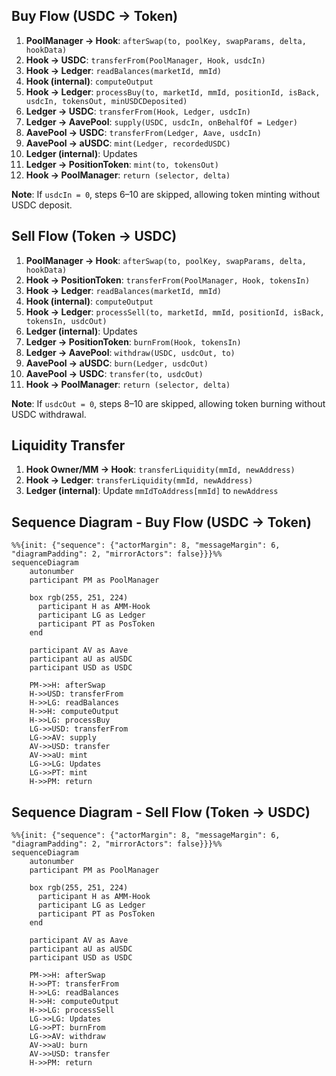 ## Buy Flow (USDC → Token)

1. **PoolManager → Hook**: `afterSwap(to, poolKey, swapParams, delta, hookData)`
2. **Hook → USDC**: `transferFrom(PoolManager, Hook, usdcIn)` 
3. **Hook → Ledger**: `readBalances(marketId, mmId)`
4. **Hook (internal)**: `computeOutput`
5. **Hook → Ledger**: `processBuy(to, marketId, mmId, positionId, isBack, usdcIn, tokensOut, minUSDCDeposited)`
6. **Ledger → USDC**: `transferFrom(Hook, Ledger, usdcIn)` 
7. **Ledger → AavePool**: `supply(USDC, usdcIn, onBehalfOf = Ledger)` 
8. **AavePool → USDC**: `transferFrom(Ledger, Aave, usdcIn)` 
9. **AavePool → aUSDC**: `mint(Ledger, recordedUSDC)` 
10. **Ledger (internal)**: Updates
11. **Ledger → PositionToken**: `mint(to, tokensOut)`
12. **Hook → PoolManager**: `return (selector, delta)`

**Note**: If `usdcIn = 0`, steps 6–10 are skipped, allowing token minting without USDC deposit.

## Sell Flow (Token → USDC)

1. **PoolManager → Hook**: `afterSwap(to, poolKey, swapParams, delta, hookData)`
2. **Hook → PositionToken**: `transferFrom(PoolManager, Hook, tokensIn)`
3. **Hook → Ledger**: `readBalances(marketId, mmId)`
4. **Hook (internal)**: `computeOutput`
5. **Hook → Ledger**: `processSell(to, marketId, mmId, positionId, isBack, tokensIn, usdcOut)`
6. **Ledger (internal)**: Updates
7. **Ledger → PositionToken**: `burnFrom(Hook, tokensIn)`
8. **Ledger → AavePool**: `withdraw(USDC, usdcOut, to)` 
9. **AavePool → aUSDC**: `burn(Ledger, usdcOut)` 
10. **AavePool → USDC**: `transfer(to, usdcOut)` 
11. **Hook → PoolManager**: `return (selector, delta)`

**Note**: If `usdcOut = 0`, steps 8–10 are skipped, allowing token burning without USDC withdrawal.

## Liquidity Transfer

1. **Hook Owner/MM → Hook**: `transferLiquidity(mmId, newAddress)`
2. **Hook → Ledger**: `transferLiquidity(mmId, newAddress)`
3. **Ledger (internal)**: Update `mmIdToAddress[mmId]` to `newAddress`

## Sequence Diagram - Buy Flow (USDC → Token)

```mermaid
%%{init: {"sequence": {"actorMargin": 8, "messageMargin": 6, "diagramPadding": 2, "mirrorActors": false}}}%%
sequenceDiagram
    autonumber
    participant PM as PoolManager
    
    box rgb(255, 251, 224)
      participant H as AMM-Hook
      participant LG as Ledger
      participant PT as PosToken
    end

    participant AV as Aave
    participant aU as aUSDC
    participant USD as USDC
    
    PM->>H: afterSwap
    H->>USD: transferFrom
    H->>LG: readBalances
    H->>H: computeOutput
    H->>LG: processBuy
    LG->>USD: transferFrom
    LG->>AV: supply
    AV->>USD: transfer
    AV->>aU: mint
    LG->>LG: Updates
    LG->>PT: mint
    H->>PM: return
```

## Sequence Diagram - Sell Flow (Token → USDC)

```mermaid
%%{init: {"sequence": {"actorMargin": 8, "messageMargin": 6, "diagramPadding": 2, "mirrorActors": false}}}%%
sequenceDiagram
    autonumber
    participant PM as PoolManager
    
    box rgb(255, 251, 224)
      participant H as AMM-Hook
      participant LG as Ledger
      participant PT as PosToken
    end

    participant AV as Aave
    participant aU as aUSDC
    participant USD as USDC
    
    PM->>H: afterSwap
    H->>PT: transferFrom
    H->>LG: readBalances
    H->>H: computeOutput
    H->>LG: processSell
    LG->>LG: Updates
    LG->>PT: burnFrom
    LG->>AV: withdraw
    AV->>aU: burn
    AV->>USD: transfer
    H->>PM: return
```